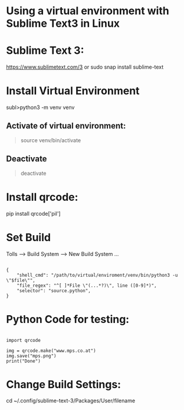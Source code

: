 # Using a virtual environment with Sublime Text3 in Linux

# Sublime Text 3:
https://www.sublimetext.com/3
or
sudo snap install sublime-text

# Install Virtual Environment
subl>python3 -m venv venv

## Activate of virtual environment:
>source venv/bin/activate

## Deactivate
>deactivate

# Install qrcode:
pip install qrcode['pil']


# Set Build
Tolls --> Build System --> New Build System ...
<pre><code>
{
    "shell_cmd": "/path/to/virtual/enviroment/venv/bin/python3 -u \"$file\"",
    "file_regex": "^[ ]*File \"(...*?)\", line ([0-9]*)",
    "selector": "source.python",
}
</pre></code>

# Python Code for testing:
<pre><code>
import qrcode

img = qrcode.make("www.mps.co.at")
img.save("mps.png")
print("Done")
</pre></code>

# Change Build Settings:
cd ~/.config/sublime-text-3/Packages/User/filename
